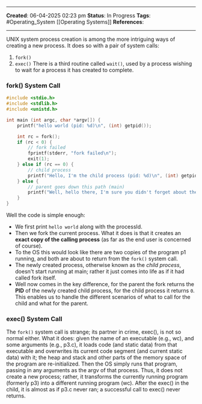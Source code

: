 _____
**Created**: 06-04-2025 02:23 pm
**Status**: In Progress
**Tags**: #Operating_System [[Operating Systems]]
**References**: 
______

UNIX system process creation is among the more intriguing ways of creating a new process. It does so with a pair of system calls:
1. `fork()`
2. `exec()`
There is a third routine called `wait()`, used by a process wishing to wait for a process it has created to complete.

### fork() System Call
```c
#include <stdio.h>
#include <stdlib.h>
#include <unistd.h>

int main (int argc, char *argv[]) {
	printf("hello world (pid: %d)\n", (int) getpid());

	int rc = fork();
	if (rc < 0) {
		// fork failed
		fprintf(stderr, "fork failed\n");
		exit(1);
	} else if (rc == 0) {
		// child process
		printf("Hello, I'm the child process (pid: %d)\n", (int) getpid());
	} else {
		// parent goes down this path (main)
		printf("Well, hello there, I'm sure you didn't forget about the parent process, (rc: %d) (pid: %d)\n", rc, getpid());
	}
}
```

Well the code is simple enough:
- We first print `hello world` along with the processId.
- Then we fork the current process. What it does is that it creates an **exact copy of the calling process** (as far as the end user is concerned of course).
- To the OS this would look like there are two copies of the program p1 running, and both are about to return from the `fork()` system call. 
- The newly created process, otherwise known as the *child process*, doesn't start running at main; rather it just comes into life as if it had called fork itself.
- Well now comes in the key difference, for the parent the fork returns the **PID** of the newly created child process, for the child process it returns `0`. This enables us to handle the different scenarios of what to call for the child and what for the parent.

### exec() System Call
The `fork()` system call is strange; its partner in crime, exec(), is not so normal either. What it does: given the name of an executable (e.g., wc), and some arguments (e.g., p3.c), it loads code (and static data) from that executable and overwrites its current code segment (and current static data) with it; the heap and stack and other parts of the memory space of the program are re-initialized. Then the OS simply runs that program, passing in any arguments as the argv of that process. Thus, it does not create a new process; rather, it transforms the currently running program (formerly p3) into a different running program (wc). After the exec() in the child, it is almost as if p3.c never ran; a successful call to exec() never returns.
